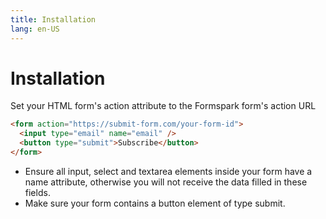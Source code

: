```yaml
---
title: Installation
lang: en-US
---
```


# Installation

Set your HTML form's action attribute to the Formspark form's action URL

```html
<form action="https://submit-form.com/your-form-id">
  <input type="email" name="email" />
  <button type="submit">Subscribe</button>
</form>
```

- Ensure all input, select and textarea elements inside your form have a name attribute, otherwise you will not receive the data filled in these fields.
- Make sure your form contains a button element of type submit.
